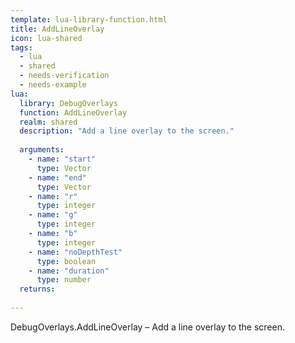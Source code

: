 ```yaml
---
template: lua-library-function.html
title: AddLineOverlay
icon: lua-shared
tags:
  - lua
  - shared
  - needs-verification
  - needs-example
lua:
  library: DebugOverlays
  function: AddLineOverlay
  realm: shared
  description: "Add a line overlay to the screen."
  
  arguments:
    - name: "start"
      type: Vector
    - name: "end"
      type: Vector
    - name: "r"
      type: integer
    - name: "g"
      type: integer
    - name: "b"
      type: integer
    - name: "noDepthTest"
      type: boolean
    - name: "duration"
      type: number
  returns:
    
---
```


<div class="lua__search__keywords">
DebugOverlays.AddLineOverlay &#x2013; Add a line overlay to the screen.
</div>
